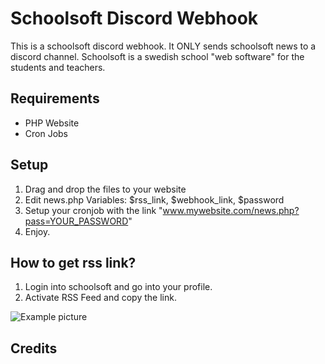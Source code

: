# Schoolsoft Discord Webhook
This is a schoolsoft discord webhook.
It ONLY sends schoolsoft news to a discord channel.
Schoolsoft is a swedish school "web software" for the students and teachers.

## Requirements
* PHP Website
* Cron Jobs

## Setup
1. Drag and drop the files to your website
2. Edit news.php
  Variables: $rss_link, $webhook_link, $password
3. Setup your cronjob with the link "www.mywebsite.com/news.php?pass=YOUR_PASSWORD"
4. Enjoy.

## How to get rss link?
1. Login into schoolsoft and go into your profile.
2. Activate RSS Feed and copy the link.

![Example picture](https://gyazo.com/e6dac69deba217e1f07f0982290ba2d7.png)

## Credits

